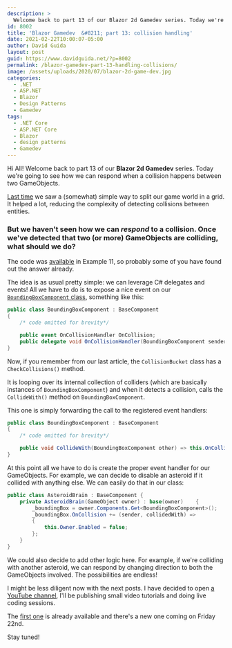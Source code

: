 ```yaml
---
description: >
  Welcome back to part 13 of our Blazor 2d Gamedev series. Today we're going to see how we can react when a collision occurs.
id: 8002
title: 'Blazor Gamedev  &#8211; part 13: collision handling'
date: 2021-02-22T10:00:07-05:00
author: David Guida
layout: post
guid: https://www.davidguida.net/?p=8002
permalink: /blazor-gamedev-part-13-handling-collisions/
image: /assets/uploads/2020/07/blazor-2d-game-dev.jpg
categories:
  - .NET
  - ASP.NET
  - Blazor
  - Design Patterns
  - Gamedev
tags:
  - .NET Core
  - ASP.NET Core
  - Blazor
  - design patterns
  - Gamedev
---
```

Hi All! Welcome back to part 13 of our **Blazor 2d Gamedev** series. Today we're going to see how we can respond when a collision happens between two GameObjects.

<a href="https://www.davidguida.net/blazor-gamedev-part-12-collision-detection/" target="_blank" rel="noreferrer noopener">Last time</a> we saw a (somewhat) simple way to split our game world in a grid. It helped a lot, reducing the complexity of detecting collisions between entities.

### But we haven't seen how we can *respond* to a collision. Once we've detected that two (or more) GameObjects are colliding, what should we do?

The code was <a href="https://mizrael.github.io/BlazorCanvas/BlazorCanvas.Example11/" target="_blank" rel="noreferrer noopener">available</a> in Example 11, so probably some of you have found out the answer already.

The idea is as usual pretty simple: we can leverage C# delegates and events!
All we have to do is to expose a nice event on our <a target="_blank" href="https://github.com/mizrael/BlazorCanvas/blob/develop/BlazorCanvas.Example11.Core/Components/BoundingBoxComponent.cs">`BoundingBoxComponent` class</a>, something like this:

```csharp
public class BoundingBoxComponent : BaseComponent
{
    /* code omitted for brevity*/

    public event OnCollisionHandler OnCollision;
    public delegate void OnCollisionHandler(BoundingBoxComponent sender, BoundingBoxComponent collidedWith);
}
```

Now, if you remember from our last article, the `CollisionBucket` class has a `CheckCollisions()` method. 

It is looping over its internal collection of colliders (which are basically instances of `BoundingBoxComponent`) and when it detects a collision, calls the `CollideWith()` method on `BoundingBoxComponent`.

This one is simply forwarding the call to the registered event handlers:

```csharp
public class BoundingBoxComponent : BaseComponent
{
    /* code omitted for brevity*/

    public void CollideWith(BoundingBoxComponent other) => this.OnCollision?.Invoke(this, other);
}
```

At this point all we have to do is create the proper event handler for our GameObjects. For example, we can decide to disable an asteroid if it collided with anything else. We can easily do that in our class:

```csharp
public class AsteroidBrain : BaseComponent {
    private AsteroidBrain(GameObject owner) : base(owner)    {   
        _boundingBox = owner.Components.Get<BoundingBoxComponent>();
        _boundingBox.OnCollision += (sender, collidedWith) =>
        {
            this.Owner.Enabled = false;
        };
    }
}
```

We could also decide to add other logic here. For example, if we're colliding with another asteroid, we can respond by changing direction to both the GameObjects involved. The possibilities are endless!

I might be less diligent now with the next posts. I have decided to open <a href="https://www.youtube.com/channel/UC1TKz3-S7ns3xi2H0hFjjjQ" target="_blank">a YouTube channel</a>, I'll be publishing small video tutorials and doing live coding sessions. 

The <a href="/blazor-gamedev-live-coding-sessions-episode-1/" target="_blank">first one</a> is already available and there's a new one coming on Friday 22nd.

Stay tuned!